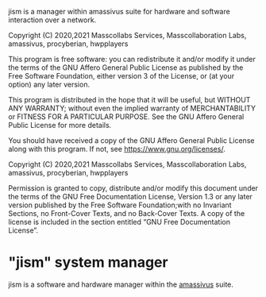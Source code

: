 jism is a manager within amassivus suite for hardware and software interaction over a network.

Copyright (C) 2020,2021  Masscollabs Services, Masscollaboration Labs, amassivus, procyberian, hwpplayers

This program is free software: you can redistribute it and/or modify
it under the terms of the GNU Affero General Public License as published
by the Free Software Foundation, either version 3 of the License, or
(at your option) any later version.

This program is distributed in the hope that it will be useful,
but WITHOUT ANY WARRANTY; without even the implied warranty of
MERCHANTABILITY or FITNESS FOR A PARTICULAR PURPOSE.  See the
GNU Affero General Public License for more details.

You should have received a copy of the GNU Affero General Public License
along with this program.  If not, see <https://www.gnu.org/licenses/>.

Copyright (C) 2020,2021  Masscollabs Services, Masscollaboration Labs, amassivus, procyberian, hwpplayers

Permission is granted to copy, distribute and/or modify this document under the terms of the GNU Free Documentation License, Version 1.3 or any later version published by the Free Software Foundation;with no Invariant Sections, no Front-Cover Texts, and no Back-Cover Texts. A copy of the license is included in the section entitled “GNU Free Documentation License”. 

# "jism" system manager

jism is a software and hardware manager within the [amassivus](https://wwww.github.com/amassivus) suite.
